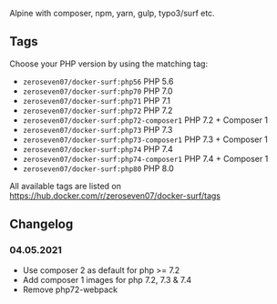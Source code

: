 Alpine with composer, npm, yarn, gulp, typo3/surf etc.

## Tags

Choose your PHP version by using the matching tag:

* `zeroseven07/docker-surf:php56` PHP 5.6
* `zeroseven07/docker-surf:php70` PHP 7.0
* `zeroseven07/docker-surf:php71` PHP 7.1
* `zeroseven07/docker-surf:php72` PHP 7.2
* `zeroseven07/docker-surf:php72-composer1` PHP 7.2 + Composer 1
* `zeroseven07/docker-surf:php73` PHP 7.3
* `zeroseven07/docker-surf:php73-composer1` PHP 7.3 + Composer 1
* `zeroseven07/docker-surf:php74` PHP 7.4
* `zeroseven07/docker-surf:php74-composer1` PHP 7.4 + Composer 1
* `zeroseven07/docker-surf:php80` PHP 8.0

All available tags are listed on <https://hub.docker.com/r/zeroseven07/docker-surf/tags>

## Changelog

### 04.05.2021

* Use composer 2 as default for php >= 7.2
* Add composer 1 images for php 7.2, 7.3 & 7.4
* Remove php72-webpack
